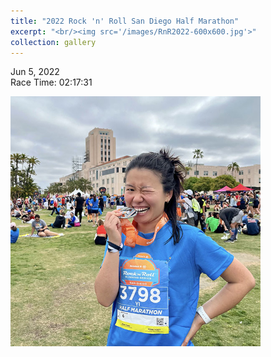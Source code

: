 ```yaml
---
title: "2022 Rock 'n' Roll San Diego Half Marathon"
excerpt: "<br/><img src='/images/RnR2022-600x600.jpg'>"
collection: gallery
---
```


Jun 5, 2022   
Race Time: 02:17:31

<img src="/images/RnR2022-600x600.jpg" width="400" height="400">